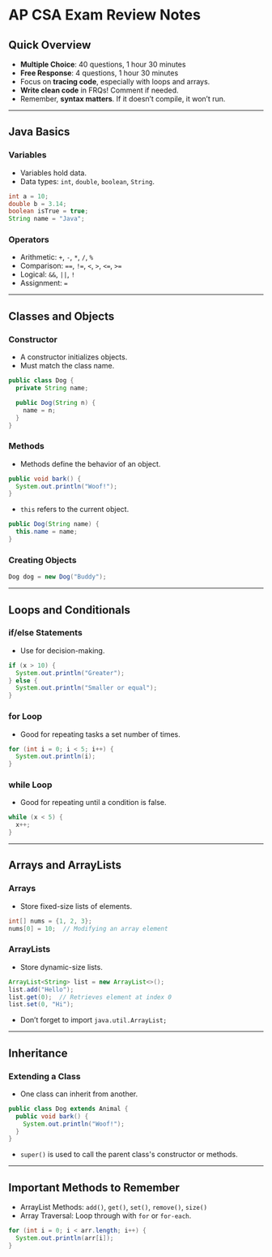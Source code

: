 # AP CSA Exam Review Notes

## Quick Overview

- **Multiple Choice**: 40 questions, 1 hour 30 minutes
- **Free Response**: 4 questions, 1 hour 30 minutes
- Focus on **tracing code**, especially with loops and arrays.
- **Write clean code** in FRQs! Comment if needed.
- Remember, **syntax matters**. If it doesn’t compile, it won’t run.

---

## Java Basics

### Variables

- Variables hold data.
- Data types: `int`, `double`, `boolean`, `String`.

```java
int a = 10;
double b = 3.14;
boolean isTrue = true;
String name = "Java";
```

### Operators

- Arithmetic: `+`, `-`, `*`, `/`, `%`
- Comparison: `==`, `!=`, `<`, `>`, `<=`, `>=`
- Logical: `&&`, `||`, `!`
- Assignment: `=`

---

## Classes and Objects

### Constructor

- A constructor initializes objects.
- Must match the class name.

```java
public class Dog {
  private String name;

  public Dog(String n) {
    name = n;
  }
}
```

### Methods

- Methods define the behavior of an object.

```java
public void bark() {
  System.out.println("Woof!");
}
```

- `this` refers to the current object.

```java
public Dog(String name) {
  this.name = name;
}
```

### Creating Objects

```java
Dog dog = new Dog("Buddy");
```

---

## Loops and Conditionals

### if/else Statements

- Use for decision-making.

```java
if (x > 10) {
  System.out.println("Greater");
} else {
  System.out.println("Smaller or equal");
}
```

### for Loop

- Good for repeating tasks a set number of times.

```java
for (int i = 0; i < 5; i++) {
  System.out.println(i);
}
```

### while Loop

- Good for repeating until a condition is false.

```java
while (x < 5) {
  x++;
}
```

---

## Arrays and ArrayLists

### Arrays

- Store fixed-size lists of elements.

```java
int[] nums = {1, 2, 3};
nums[0] = 10;  // Modifying an array element
```

### ArrayLists

- Store dynamic-size lists.

```java
ArrayList<String> list = new ArrayList<>();
list.add("Hello");
list.get(0);  // Retrieves element at index 0
list.set(0, "Hi");
```

- Don’t forget to import `java.util.ArrayList;`

---

## Inheritance

### Extending a Class

- One class can inherit from another.

```java
public class Dog extends Animal {
  public void bark() {
    System.out.println("Woof!");
  }
}
```

- `super()` is used to call the parent class's constructor or methods.

---

## Important Methods to Remember

- ArrayList Methods: `add()`, `get()`, `set()`, `remove()`, `size()`
- Array Traversal: Loop through with `for` or `for-each`.

```java
for (int i = 0; i < arr.length; i++) {
  System.out.println(arr[i]);
}
```
